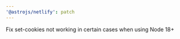 ```yaml
---
'@astrojs/netlify': patch
---
```


Fix set-cookies not working in certain cases when using Node 18+
